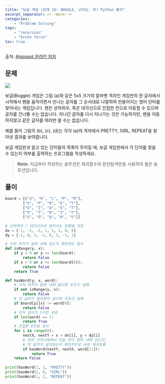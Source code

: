 ```yaml
---
title: "보글 게임 (문제 ID: BOGGLE, 난이도: 하) Python 풀이"
excerpt_separator: <!--more-->
categories: 
    - "Problem Solving"
tags: 
    - "recursion"
    - "brute force"
toc: true
---
```




출처: [Algospot 온라인 저지](https://algospot.com/judge/problem/read/BOGGLE)

## 문제

![](http://algospot.com/media/judge-attachments/09ee7a6e752f07b0d99b82a010938ab4/boggle.png)

보글(Boggle) 게임은 그림 (a)와 같은 5x5 크기의 알파벳 격자인 게임판의 한 글자에서 시작해서 펜을 움직이면서 만나는 글자를 그 순서대로 나열하여 만들어지는 영어 단어를 찾아내는 게임입니다. 펜은 상하좌우, 혹은 대각선으로 인접한 칸으로 이동할 수 있으며 글자를 건너뛸 수는 없습니다. 지나간 글자를 다시 지나가는 것은 가능하지만, 펜을 이동하지않고 같은 글자를 여러번 쓸 수는 없습니다.

예를 들어 그림의 (b), (c), (d)는 각각 (a)의 격자에서 PRETTY, GIRL, REPEAT을 찾아낸 결과를 보여줍니다.

보글 게임판과 알고 있는 단어들의 목록이 주어질 때, 보글 게임판에서 각 단어를 찾을 수 있는지 여부를 출력하는 프로그램을 작성하세요.

> **Note:** 지금부터 작성하는 솔루션은 재귀함수와 완전탐색만을 사용하여 풀은 솔루션입니다.

## 풀이
```python
board = [["U", "R", "L", "P", "M"], 
        ["X", "P", "R", "E", "T"], 
        ["G", "I", "A", "E", "T"], 
        ["X", "T", "N", "Z", "Y"], 
        ["X", "O", "Q", "R", "S"]]

# 상하좌우 / 대각선으로 움직이는 방향을 저장
dx = [-1, -1, -1, 1, 1, 1, 0, 0]
dy = [-1, 0, 1, -1, 0, 1, -1, 1]

# 시작 위치가 범위 내에 있는지 확인하는 함수
def isRange(y, x):
    if y < 0 or y >= len(board):
        return False
    if x < 0 or x >= len(board[0]):
        return False
    return True

def hasWord(y, x, word):
    # 시작 위치가 범위 내에 없다면 무조건 실패
    if not isRange(y, x):
        return False
    # 첫 글자가 일치하지 않으면 무조건 실패
    if board[y][x] != word[0]:
        return False
    # 단어 길이가 1이면 성공
    if len(word) == 1:
        return True
    # 인접한 8칸을 검사
    for i in range(8):
        nextX, nextY = x + dx[i], y + dy[i]
        # 위의 기저사례에서 다음 칸이 범위 내에 있는지, 
        # 첫 글자가 일치하는지 확인하므로 바로 재귀호출
        if hasWord(nextY, nextX, word[1:]):
            return True
    return False
    
print(hasWord(1, 1, "PRETTY"))
print(hasWord(2, 0, "GIRL"))
print(hasWord(1, 2, "REPEAT"))
```